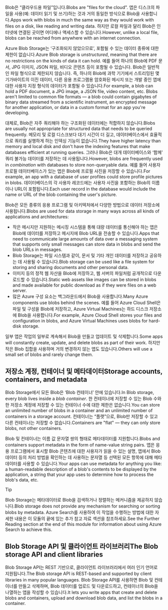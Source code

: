 <span data-ttu-id="93c50-101">Blob은 “클라우드용 파일”입니다.</span><span class="sxs-lookup"><span data-stu-id="93c50-101">Blobs are "files for the cloud".</span></span> <span data-ttu-id="93c50-102">앱은 디스크의 파일을 사용(예: 데이터 읽기 및 쓰기)하는 것과 거의 동일한 방식으로 Blob을 사용합니다.</span><span class="sxs-lookup"><span data-stu-id="93c50-102">Apps work with blobs in much the same way as they would work with files on a disk, like reading and writing data.</span></span> <span data-ttu-id="93c50-103">하지만 로컬 파일과 달리 Blob은 인터넷에 연결된 곳이면 어디에나 액세스할 수 있습니다.</span><span class="sxs-lookup"><span data-stu-id="93c50-103">However, unlike a local file, blobs can be reached from anywhere with an internet connection.</span></span>

<span data-ttu-id="93c50-104">Azure Blob Storage는 ‘구조화되지 않았으므로’, 포함될 수 있는 데이터 종류에 대한 제한이 없습니다.</span><span class="sxs-lookup"><span data-stu-id="93c50-104">Azure Blob storage is *unstructured*, meaning that there are no restrictions on the kinds of data it can hold.</span></span> <span data-ttu-id="93c50-105">예를 들어 하나의 Blob에 PDF 문서, JPG 이미지, JSON 파일, 비디오 콘텐츠 등이 포함될 수 있습니다. Blob은 일반적인 파일 형식으로 제한되지 않습니다. 즉, 하나의 Blob에 과학 기기에서 스트리밍된 몇 기가바이트의 이진 데이터, 다른 응용 프로그램용 암호화된 메시지 또는 개발 중인 앱에 대한 사용자 지정 형식의 데이터가 포함될 수 있습니다.</span><span class="sxs-lookup"><span data-stu-id="93c50-105">For example, a blob can hold a PDF document, a JPG image, a JSON file, video content, etc. Blobs aren't limited to common file formats &mdash; a blob could contain gigabytes of binary data streamed from a scientific instrument, an encrypted message for another application, or data in a custom format for an app you're developing.</span></span>

<span data-ttu-id="93c50-106">대체로, Blob은 자주 쿼리해야 하는 구조화된 데이터에는 적합하지 않습니다.</span><span class="sxs-lookup"><span data-stu-id="93c50-106">Blobs are usually not appropriate for structured data that needs to be queried frequently.</span></span> <span data-ttu-id="93c50-107">메모리 및 로컬 디스크보다 대기 시간이 더 길고, 데이터베이스에서 효율적으로 쿼리를 실행하게 하는 인덱싱 기능이 없습니다.</span><span class="sxs-lookup"><span data-stu-id="93c50-107">They have higher latency than memory and local disk and don't have the indexing features that make databases efficient at running queries.</span></span> <span data-ttu-id="93c50-108">그러나 Blob은 대개 데이터베이스와 ‘함께’ 쿼리 불가능 데이터를 저장하는 데 사용됩니다.</span><span class="sxs-lookup"><span data-stu-id="93c50-108">However, blobs are frequently used in *combination* with databases to store non-queryable data.</span></span> <span data-ttu-id="93c50-109">예를 들어 사용자 프로필 데이터베이스가 있는 앱은 Blob에 프로필 사진을 저장할 수 있습니다.</span><span class="sxs-lookup"><span data-stu-id="93c50-109">For example, an app with a database of user profiles could store profile pictures in blobs.</span></span> <span data-ttu-id="93c50-110">데이터베이스의 각 사용자 레코드에는 사용자 사진을 포함하는 Blob의 이름이나 URL이 포함됩니다.</span><span class="sxs-lookup"><span data-stu-id="93c50-110">Each user record in the database would include the name or URL of the blob containing the user's picture.</span></span>

<span data-ttu-id="93c50-111">Blob은 모든 종류의 응용 프로그램 및 아키텍처에서 다양한 방법으로 데이터 저장소에 사용됩니다.</span><span class="sxs-lookup"><span data-stu-id="93c50-111">Blobs are used for data storage in many ways across all kinds of applications and architectures:</span></span>

- <span data-ttu-id="93c50-112">작은 메시지만 지원하는 메시징 시스템을 통해 대량 데이터를 통신해야 하는 앱은 Blob에 데이터를 저장하고 메시지에 Blob URL을 전송할 수 있습니다.</span><span class="sxs-lookup"><span data-stu-id="93c50-112">Apps that need to communicate large amounts of data over a messaging system that supports only small messages can store data in blobs and send the blob URLs in messages.</span></span>
- <span data-ttu-id="93c50-113">Blob Storage는 파일 시스템과 같이, 문서 및 기타 개인 데이터를 저장하고 공유하는 데 사용될 수 있습니다.</span><span class="sxs-lookup"><span data-stu-id="93c50-113">Blob storage can be used like a file system for storing and sharing documents and other personal data.</span></span>
- <span data-ttu-id="93c50-114">이미지 등의 정적 웹 자산을 Blob에 저장하고, 웹 서버의 파일처럼 공개적으로 다운로드할 수 있습니다.</span><span class="sxs-lookup"><span data-stu-id="93c50-114">Static web assets like images can be stored in blobs and made available for public download as if they were files on a web server.</span></span>
- <span data-ttu-id="93c50-115">많은 Azure 구성 요소는 백그라운드에서 Blob을 사용합니다.</span><span class="sxs-lookup"><span data-stu-id="93c50-115">Many Azure components use blobs behind the scenes.</span></span> <span data-ttu-id="93c50-116">예를 들어 Azure Cloud Shell은 파일 및 구성을 Blob에 저장하고, Azure Virtual Machines는 하드 디스크 저장소에 Blob을 사용합니다.</span><span class="sxs-lookup"><span data-stu-id="93c50-116">For example, Azure Cloud Shell stores your files and configuration in blobs, and Azure Virtual Machines uses blobs for hard-disk storage.</span></span>

<span data-ttu-id="93c50-117">일부 앱은 작업의 일부로 계속해서 Blob을 만들고 업데이트 및 삭제합니다.</span><span class="sxs-lookup"><span data-stu-id="93c50-117">Some apps will constantly create, update, and delete blobs as part of their work.</span></span> <span data-ttu-id="93c50-118">하지만 작은 Blob 집합을 사용하며 거의 변경하지 않는 앱도 있습니다.</span><span class="sxs-lookup"><span data-stu-id="93c50-118">Others will use a small set of blobs and rarely change them.</span></span>

## <a name="storage-accounts-containers-and-metadata"></a><span data-ttu-id="93c50-119">저장소 계정, 컨테이너 및 메타데이터</span><span class="sxs-lookup"><span data-stu-id="93c50-119">Storage accounts, containers, and metadata</span></span>

<span data-ttu-id="93c50-120">Blob Storage에서 모든 Blob은 ‘Blob 컨테이너’ 안에 있습니다.</span><span class="sxs-lookup"><span data-stu-id="93c50-120">In Blob storage, every blob lives inside a *blob container*.</span></span> <span data-ttu-id="93c50-121">한 컨테이너에 저장할 수 있는 Blob 수와 한 저장소 계정에 저장할 수 있는 컨테이너 수에 대한 제한은 없습니다.</span><span class="sxs-lookup"><span data-stu-id="93c50-121">You can store an unlimited number of blobs in a container and an unlimited number of containers in a storage account.</span></span> <span data-ttu-id="93c50-122">컨테이너는 “플랫”으로, Blob만 저장할 수 있고 다른 컨테이너는 저장할 수 없습니다.</span><span class="sxs-lookup"><span data-stu-id="93c50-122">Containers are "flat" &mdash; they can only store blobs, not other containers.</span></span>

<span data-ttu-id="93c50-123">Blob 및 컨테이너는 이름 값 문자열 쌍의 형태로 메타데이터를 지원합니다.</span><span class="sxs-lookup"><span data-stu-id="93c50-123">Blobs and containers support metadata in the form of name-value string pairs.</span></span> <span data-ttu-id="93c50-124">앱은 응용 프로그램에서 표시할 Blob 콘텐츠에 대한 사용자가 읽을 수 있는 설명, 앱에서 Blob 데이터 등의 처리 방법을 확인하는 데 사용하는 문자열 등 선택된 모든 항목에 대해 메타데이터를 사용할 수 있습니다.</span><span class="sxs-lookup"><span data-stu-id="93c50-124">Your apps can use metadata for anything you like: a human-readable description of a blob's contents to be displayed by the application, a string that your app uses to determine how to process the blob's data, etc.</span></span>

> [!TIP]
> <span data-ttu-id="93c50-125">Blob Storage는 메타데이터로 Blob을 검색하거나 정렬하는 메커니즘을 제공하지 않습니다.</span><span class="sxs-lookup"><span data-stu-id="93c50-125">Blob storage does not provide any mechanism for searching or sorting blobs by metadata.</span></span> <span data-ttu-id="93c50-126">Azure Search를 사용하여 이 작업을 수행하는 방법에 대한 자세한 내용은 이 모듈의 끝에 있는 추가 참고 자료 섹션을 참조하세요.</span><span class="sxs-lookup"><span data-stu-id="93c50-126">See the Further Reading section at the end of this module for information about using Azure Search to achieve this.</span></span>

## <a name="the-blob-storage-api-and-client-libraries"></a><span data-ttu-id="93c50-127">Blob Storage API 및 클라이언트 라이브러리</span><span class="sxs-lookup"><span data-stu-id="93c50-127">The Blob storage API and client libraries</span></span>

<span data-ttu-id="93c50-128">Blob Storage API는 REST 기반으로, 클라이언트 라이브러리에서 여러 인기 언어로 지원됩니다.</span><span class="sxs-lookup"><span data-stu-id="93c50-128">The Blob storage API is REST-based and supported by client libraries in many popular languages.</span></span> <span data-ttu-id="93c50-129">Blob Storage API를 사용하면 Blob 및 컨테이너를 만들고 삭제하며, Blob 데이터를 업로드 및 다운로드하고, 컨테이너의 Blob을 나열하는 앱을 작성할 수 있습니다.</span><span class="sxs-lookup"><span data-stu-id="93c50-129">It lets you write apps that create and delete blobs and containers, upload and download blob data, and list the blobs in a container.</span></span>